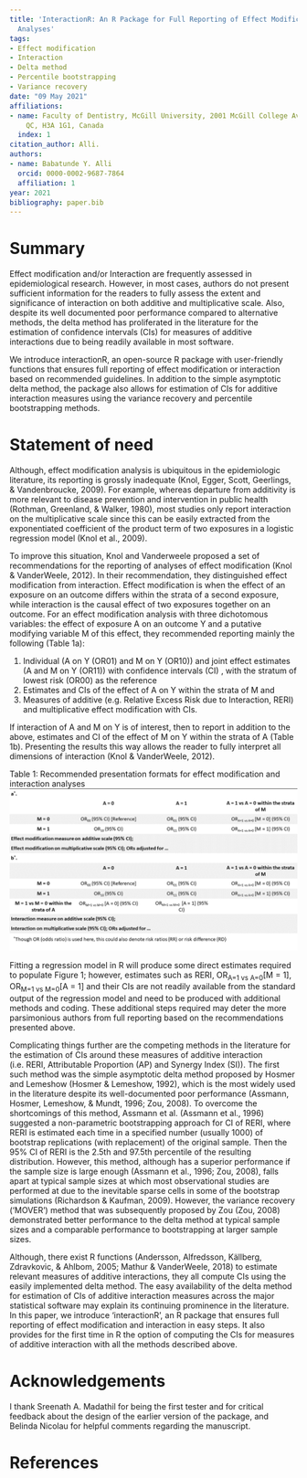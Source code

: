 ```yaml
---
title: 'InteractionR: An R Package for Full Reporting of Effect Modification and Interaction
  Analyses'
tags:
- Effect modification
- Interaction
- Delta method
- Percentile bootstrapping
- Variance recovery
date: "09 May 2021"
affiliations:
- name: Faculty of Dentistry, McGill University, 2001 McGill College Avenue, Montreal,
    QC, H3A 1G1, Canada
  index: 1
citation_author: Alli.
authors:
- name: Babatunde Y. Alli
  orcid: 0000-0002-9687-7864
  affiliation: 1
year: 2021
bibliography: paper.bib
---
```


Summary
=======

Effect modification and/or Interaction are frequently assessed in
epidemiological research. However, in most cases, authors do not present
sufficient information for the readers to fully assess the extent and
significance of interaction on both additive and multiplicative scale.
Also, despite its well documented poor performance compared to
alternative methods, the delta method has proliferated in the literature
for the estimation of confidence intervals (CIs) for measures of
additive interactions due to being readily available in most software.

We introduce interactionR, an open-source R package with user-friendly
functions that ensures full reporting of effect modification or
interaction based on recommended guidelines. In addition to the simple
asymptotic delta method, the package also allows for estimation of CIs
for additive interaction measures using the variance recovery and
percentile bootstrapping methods.

Statement of need
==================

Although, effect modification analysis is ubiquitous in the
epidemiologic literature, its reporting is grossly inadequate (Knol,
Egger, Scott, Geerlings, & Vandenbroucke, 2009). For example, whereas
departure from additivity is more relevant to disease prevention and
intervention in public health (Rothman, Greenland, & Walker, 1980), most
studies only report interaction on the multiplicative scale since this
can be easily extracted from the exponentiated coefficient of the
product term of two exposures in a logistic regression model (Knol et
al., 2009).

To improve this situation, Knol and Vanderweele proposed a set of
recommendations for the reporting of analyses of effect modification
(Knol & VanderWeele, 2012). In their recommendation, they distinguished
effect modification from interaction. Effect modification is when the
effect of an exposure on an outcome differs within the strata of a
second exposure, while interaction is the causal effect of two exposures
together on an outcome. For an effect modification analysis with three
dichotomous variables: the effect of exposure A on an outcome Y and a
putative modifying variable M of this effect, they recommended reporting
mainly the following (Table 1a):

1.  Individual (A on Y (OR01) and M on Y (OR10)) and joint effect
    estimates (A and M on Y (OR11)) with confidence intervals (CI) ,
    with the stratum of lowest risk (OR00) as the reference
2.  Estimates and CIs of the effect of A on Y within the strata of M and
3.  Measures of additive (e.g. Relative Excess Risk due to Interaction,
    RERI) and multiplicative effect modification with CIs.

If interaction of A and M on Y is of interest, then to report in
addition to the above, estimates and CI of the effect of M on Y within
the strata of A (Table 1b). Presenting the results this way allows the
reader to fully interpret all dimensions of interaction (Knol &
VanderWeele, 2012).

Table 1: Recommended presentation formats for effect modification and
interaction analyses
![](Table.png)

Fitting a regression model in R will produce some direct estimates
required to populate Figure 1; however, estimates such as RERI, OR<sub>A=1
vs A=0</sub>[M = 1], OR<sub>M=1 vs M=0</sub>[A = 1] and their CIs are not
readily available from the standard output of the regression model and
need to be produced with additional methods and coding. These additional
steps required may deter the more parsimonious authors from full
reporting based on the recommendations presented above.

Complicating things further are the competing methods in the literature
for the estimation of CIs around these measures of additive interaction
(i.e. RERI, Attributable Proportion (AP) and Synergy Index (SI)). The
first such method was the simple asymptotic delta method proposed by
Hosmer and Lemeshow (Hosmer & Lemeshow, 1992), which is the most widely
used in the literature despite its well-documented poor performance
(Assmann, Hosmer, Lemeshow, & Mundt, 1996; Zou, 2008). To overcome the
shortcomings of this method, Assmann et al. (Assmann et al., 1996)
suggested a non-parametric bootstrapping approach for CI of RERI, where
RERI is estimated each time in a specified number (usually 1000) of
bootstrap replications (with replacement) of the original sample. Then
the 95% CI of RERI is the 2.5th and 97.5th percentile of the resulting
distribution. However, this method, although has a superior performance
if the sample size is large enough (Assmann et al., 1996; Zou, 2008),
falls apart at typical sample sizes at which most observational studies
are performed at due to the inevitable sparse cells in some of the
bootstrap simulations (Richardson & Kaufman, 2009). However, the
variance recovery (‘MOVER’) method that was subsequently proposed by Zou
(Zou, 2008) demonstrated better performance to the delta method at
typical sample sizes and a comparable performance to bootstrapping at
larger sample sizes.

Although, there exist R functions (Andersson, Alfredsson, Källberg,
Zdravkovic, & Ahlbom, 2005; Mathur & VanderWeele, 2018) to estimate
relevant measures of additive interactions, they all compute CIs using
the easily implemented delta method. The easy availability of the delta
method for estimation of CIs of additive interaction measures across the
major statistical software may explain its continuing prominence in the
literature. In this paper, we introduce ‘interactionR’, an R package
that ensures full reporting of effect modification and interaction in easy steps. It also provides for the first time in R
the option of computing the CIs for measures of additive interaction
with all the methods described above.

Acknowledgements
================

I thank Sreenath A. Madathil for being the first tester and for critical feedback about the design of the earlier version of the package, and Belinda Nicolau for helpful comments regarding the manuscript.

References
==========

